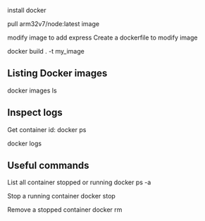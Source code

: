 install docker

pull arm32v7/node:latest image

modify image to add express
Create a dockerfile to modify image

docker build . -t my_image

Listing Docker images
---------------------
docker images ls

Inspect logs
------------
Get container id:
docker ps 

docker logs <container id>

Useful commands
---------------
List all container stopped or running
docker ps -a

Stop a running container
docker stop <container id>

Remove a stopped container
docker rm <container id>
